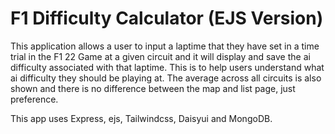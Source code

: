 # F1 Difficulty Calculator (EJS Version)
<!--https://f1-difficulty-calculator.herokuapp.com-->

This application allows a user to input a laptime that they have set in a time trial in the F1 22 Game at a given circuit and it will display and save the ai difficulty associated with that laptime. This is to help users understand what ai difficulty they should be playing at. The average across all circuits is also shown and there is no difference between the map and list page, just preference.

This app uses Express, ejs, Tailwindcss, Daisyui and MongoDB.
